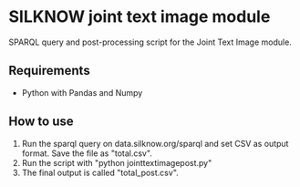 # SILKNOW joint text image module
SPARQL query and post-processing script for the Joint Text Image module.


## Requirements
- Python with Pandas and Numpy

## How to use
1. Run the sparql query on data.silknow.org/sparql and set CSV as output format. Save the file as "total.csv".
2. Run the script with "python jointtextimagepost.py"
3. The final output is called "total_post.csv".

